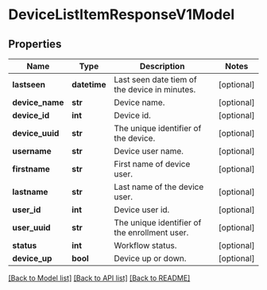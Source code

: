 # DeviceListItemResponseV1Model

## Properties
Name | Type | Description | Notes
------------ | ------------- | ------------- | -------------
**lastseen** | **datetime** | Last seen date tiem of the device in minutes. | [optional] 
**device_name** | **str** | Device name. | [optional] 
**device_id** | **int** | Device id. | [optional] 
**device_uuid** | **str** | The unique identifier of the device. | [optional] 
**username** | **str** | Device user name. | [optional] 
**firstname** | **str** | First name of device user. | [optional] 
**lastname** | **str** | Last name of the device user. | [optional] 
**user_id** | **int** | Device user id. | [optional] 
**user_uuid** | **str** | The unique identifier of the enrollment user. | [optional] 
**status** | **int** | Workflow status. | [optional] 
**device_up** | **bool** | Device up or down. | [optional] 

[[Back to Model list]](../README.md#documentation-for-models) [[Back to API list]](../README.md#documentation-for-api-endpoints) [[Back to README]](../README.md)


